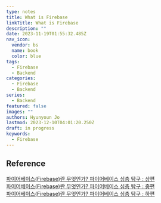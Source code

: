 ```yaml
---
type: notes
title: What is Firebase
linkTitle: What is Firebase
description: ""
date: 2023-11-19T01:55:32.485Z
nav_icon:
  vendor: bs
  name: book
  color: blue
tags:
  - Firebase
  - Backend
categories:
  - Firebase
  - Backend
series:
  - Backend
featured: false
images: ""
authors: Hyunyoun Jo
lastmod: 2023-12-10T04:01:20.250Z
draft: in progress
keywords:
  - Firebase
---
```


## Reference

[파이어베이스(Firebase)란 무엇인가? 파이어베이스 심층 탐구 : 상편](https://yozm.wishket.com/magazine/detail/522/)  
[파이어베이스(Firebase)란 무엇인가? 파이어베이스 심층 탐구 : 중편](https://yozm.wishket.com/magazine/detail/523/)  
[파이어베이스(Firebase)란 무엇인가? 파이어베이스 심층 탐구 : 하편](https://yozm.wishket.com/magazine/detail/524/)
